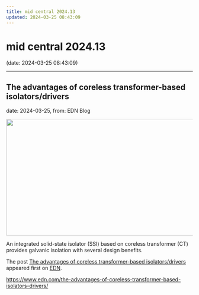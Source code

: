 ```yaml
---
title: mid central 2024.13
updated: 2024-03-25 08:43:09
---
```


# mid central 2024.13

(date: 2024-03-25 08:43:09)

---

## The advantages of coreless transformer-based isolators/drivers

date: 2024-03-25, from: EDN Blog

<img width="951" height="314" src="https://www.edn.com/wp-content/uploads/figure1-Highly-integrated-solid-state-isolators-such-as-the-iSSI30R12H-easily-drive-MOSFETs-or-IGBTs-and-do-not-require-an-isolated-bias-supply.png?fit=951%2C314" class="webfeedsFeaturedVisual wp-post-image" alt="" style="display: block; margin-bottom: 5px; clear:both;max-width: 100%;" link_thumbnail="" decoding="async" fetchpriority="high" srcset="https://www.edn.com/wp-content/uploads/figure1-Highly-integrated-solid-state-isolators-such-as-the-iSSI30R12H-easily-drive-MOSFETs-or-IGBTs-and-do-not-require-an-isolated-bias-supply.png?w=951 951w, https://www.edn.com/wp-content/uploads/figure1-Highly-integrated-solid-state-isolators-such-as-the-iSSI30R12H-easily-drive-MOSFETs-or-IGBTs-and-do-not-require-an-isolated-bias-supply.png?w=300 300w, https://www.edn.com/wp-content/uploads/figure1-Highly-integrated-solid-state-isolators-such-as-the-iSSI30R12H-easily-drive-MOSFETs-or-IGBTs-and-do-not-require-an-isolated-bias-supply.png?w=768 768w" sizes="(max-width: 951px) 100vw, 951px" /><p>An integrated solid-state isolator (SSI) based on coreless transformer (CT) provides galvanic isolation with several design benefits.</p>
<p>The post <a href="https://www.edn.com/the-advantages-of-coreless-transformer-based-isolators-drivers/" data-wpel-link="internal">The advantages of coreless transformer-based isolators/drivers</a> appeared first on <a href="https://www.edn.com" data-wpel-link="internal">EDN</a>.</p>
 

<https://www.edn.com/the-advantages-of-coreless-transformer-based-isolators-drivers/>

